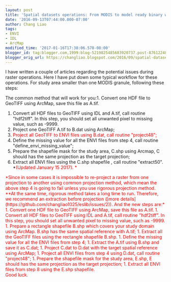 ```yaml
---
layout: post
title: 'Spatial datasets operations: From MODIS to model ready binary workflow'
date: '2016-09-13T07:44:00.000-07:00'
author: Chang Liao
tags:
- ENVI
- IDL
- ArcMap
modified_time: '2017-01-16T17:38:06.578-08:00'
blogger_id: tag:blogger.com,1999:blog-5219825485683920737.post-8761224869485976326
blogger_orig_url: https://changliao.blogspot.com/2016/09/spatial-datasets-operations-003.html
---
```



<div>I have written a couple of articles regarding the potential issues during 
raster operations. Here I have put down some typical workflow for these 
operations. 
For study area smaller than one MODIS granule, following these steps: 

The common method that will work for you:1. Convert one HDF file to GeoTIFF 
using ArcMap, save this file as A.tif. 
1. Convert all HDF files to GeoTIFF using IDL and A.tif, call routine 
"hdf2tiff". In this step, you should set all unwanted pixel to missing value, 
such as -9999. 
1. Project one GeoTIFF A.tif to B.dat using ArcMap; 
1. <span style="color: red;">Project all GeoTIFF to ENVI files using B.dat, 
call routine "project48"; 
1. Define the missing value for all the ENVI files from step 4, call routine 
"define_envi_missing_value"; 
1. Prepare the shapefile mask for the study area, C.shp using Arcmap, C should 
has the same projection as the target projection; 
1. Extract all ENVI files using the C.shp shapefile , call routine 
"extract50". 
*<span style="color: red;">(Updated January 15 2017). * 
<div><span style="color: red;">*Since in some cases it is impossible to 
re-project a raster from one projection to another using common projection 
method, which mean the above step 4 is going to fail unless you use rigorous 
projection method. **At the same time, rigorous method takes a long time to 
run. Therefore, we recommend an extraction before projection ([more 
details](https://github.com/changliao1025/eslib/issues/2)). And the new steps 
are:*<div>1. Convert one HDF file to GeoTIFF using ArcMap, save this file as 
A.tif. 
1. Convert all HDF files to GeoTIFF using IDL and A.tif, call routine 
"hdf2tiff". In this step, you should set all unwanted pixel to missing value, 
such as -9999. 
1. Prepare a rectangle shapefile B.shp which covers your study domain using 
ArcMap. B.shp has the same spatial reference with A.tif; 
1. Extract all the GeoTIFF files using the rectangle shapefile B.shp. 
1. Define the missing value for all the ENVI files from step 4; 
1. Extract the A.tif using B.shp and save it as C.dat; 
1. Project C.dat to D.dat with the target spatial reference using ArcMap; 
1. Project all ENVI files from step 4 using D.dat, call routine "project48"; 
1. Prepare the shapefile mask for the study area, E.shp, E should has the same 
projection as the target projection; 
1. Extract all ENVI files from step 8 using the E.shp shapefile. 
<div><div>Good luck. 